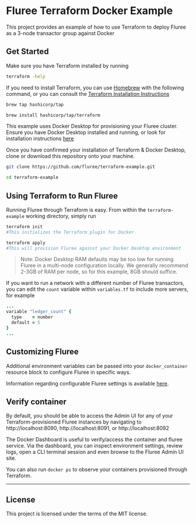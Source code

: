 # Fluree Terraform Docker Example

This project provides an example of how to use Terraform to deploy Fluree as a 3-node transactor group against Docker

## Get Started

Make sure you have Terraform installed by running

```bash
terraform -help
```

If you need to install Terraform, you can use [Homebrew](https://brew.sh/) with the following command, or you can consult the [Terraform Installation Instructions](https://learn.hashicorp.com/tutorials/terraform/install-cli?in=terraform/docker-get-started)

```bash
brew tap hashicorp/tap

brew install hashicorp/tap/terraform
```

This example uses Docker Desktop for provisioning your Fluree cluster. Ensure you have Docker Desktop installed and running, or look for installation instructions [here](https://docs.docker.com/desktop/install/mac-install/)

Once you have confirmed your installation of Terraform & Docker Desktop, clone or download this repository onto your machine.

```bash
git clone https://github.com/fluree/terraform-example.git

cd terraform-example
```

## Using Terraform to Run Fluree

Running Fluree through Terraform is easy. From within the `terraform-example` working directory, simply run

```bash
terraform init
#This initializes the Terraform plugin for Docker

terraform apply
#This will provision Fluree against your Docker Desktop environment
```

> Note: Docker Desktop RAM defaults may be too low for running Fluree in a multi-node
> configuration locally. We generally recommend 2-3GB of RAM per node, so for this example,
> 8GB should suffice.

If you want to run a network with a different number of Fluree transactors, you can edit the `count` variable within `variables.tf` to include more servers, for example

```ruby
...
variable "ledger_count" {
  type    = number
  default = 5
}
...
```

## Customizing Fluree

Additional environment variables can be passed into your `docker_container` resource block to configure Fluree in specific ways.

Information regarding configurable Fluree settings is available [here](https://developers.flur.ee/docs/reference/fluree_config/).

## Verify container

By default, you should be able to access the Admin UI for any of your Terraform-provisioned Fluree instances by navigating to http://localhost:8090, http://localhost:8091, or http://localhost:8092

The Docker Dashboard is useful to verify/access the container and fluree
service. Via the dashboard, you can inspect environment settings, review
logs, open a CLI terminal session and even browse to the Fluree Admin UI
site.

You can also run `docker ps` to observe your containers provisioned through Terraform.

---

## License

This project is licensed under the terms of the MIT license.
